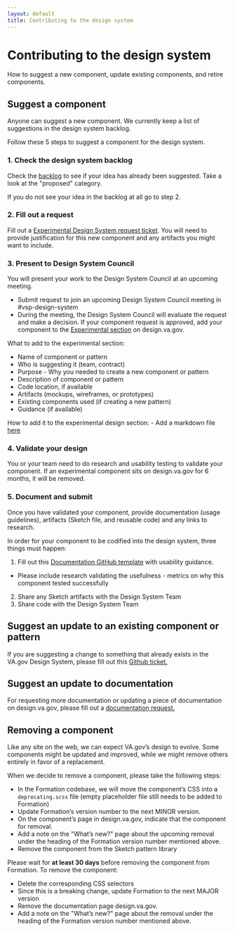 ```yaml
---
layout: default
title: Contributing to the design system
---
```


# Contributing to the design system

<div class="va-introtext">
How to suggest a new component, update existing components, and retire components.
</div>


## Suggest a component
Anyone can suggest a new component. We currently keep a list of suggestions in the design system backlog. 

Follow these 5 steps to suggest a component for the design system.

### 1. Check the design system backlog 
Check the [backlog](https://design.va.gov/documentation/backlog) to see if your idea has already been suggested. Take a look at the "proposed" category.

If you do not see your idea in the backlog at all go to step 2.

### 2. Fill out a request
Fill out a [Experimental Design System request ticket](https://github.com/department-of-veterans-affairs/vets-design-system-documentation/issues/new?assignees=&labels=&template=experimental_design_request.md). You will need to provide justification for this new component and any artifacts you might want to include.

### 3. Present to Design System Council
You will present your work to the Design System Council at an upcoming meeting.
- Submit request to join an upcoming Design System Council meeting in #vsp-design-system 
- During the meeting, the Design System Council will evaluate the request and make a decision. 
If your component request is approved, add your component to the [Experimental section](https://design.va.gov/experimental-design/) on design.va.gov.

What to add to the experimental section: 
 - Name of component or pattern 
 - Who is suggesting it (team, contract)
 - Purpose - Why you needed to create a new component or pattern
 - Description of component or pattern
 - Code location, if available
 - Artifacts (mockups, wireframes, or prototypes)
 - Existing components used (if creating a new pattern)
 - Guidance (if available)

How to add it to the experimental design section:
    - Add a markdown file [here](https://github.com/department-of-veterans-affairs/vets-design-system-documentation/tree/master/src/_experimental-design)


### 4. Validate your design
You or your team need to do research and usability testing to validate your component. 
If an experimental component sits on design.va.gov for 6 months, it will be removed. 

### 5. Document and submit
Once you have validated your component, provide documentation (usage guidelines), artifacts (Sketch file, and reusable code) and any links to research. 

In order for your component to be codified into the design system, three things must happen: 
1. Fill out this [Documentation GitHub template](https://github.com/department-of-veterans-affairs/vets-design-system-documentation/issues/new?assignees=&labels=&template=documentation_template.md) with usability guidance. 
 - Please include research validating the usefulness - metrics on why this component tested successfully 
2. Share any Sketch artifacts with the Design System Team 
3. Share code with the Design System Team

## Suggest an update to an existing component or pattern
If you are suggesting a change to something that already exists in the VA.gov Design System, please fill out this [Github ticket.](https://github.com/department-of-veterans-affairs/vets-design-system-documentation/issues/new)

## Suggest an update to documentation
For requesting more documentation or updating a piece of documentation on design.va.gov, please fill out a [documentation request.](https://github.com/department-of-veterans-affairs/vets-design-system-documentation/issues/new?assignees=&labels=&template=documentation_request.md)

## Removing a component

Like any site on the web, we can expect VA.gov’s design to evolve. Some components might be updated and improved, while we might remove others entirely in favor of a replacement.

When we decide to remove a component, please take the following steps:
- In the Formation codebase, we will move the component’s CSS into a `deprecating.scss` file (empty placeholder file still needs to be added to Formation)
- Update Formation’s version number to the next MINOR version.
- On the component’s page in design.va.gov, indicate that the component for removal.
- Add a note on the "What’s new?" page about the upcoming removal under the heading of the Formation version number mentioned above.
- Remove the component from the Sketch pattern library

 Please wait for **at least 30 days** before removing the component from Formation. To remove the component:
- Delete the corresponding CSS selectors
- Since this is a breaking change, update Formation to the next MAJOR version
- Remove the documentation page design.va.gov.
- Add a note on the "What’s new?" page about the removal under the heading of the Formation version number mentioned above.
